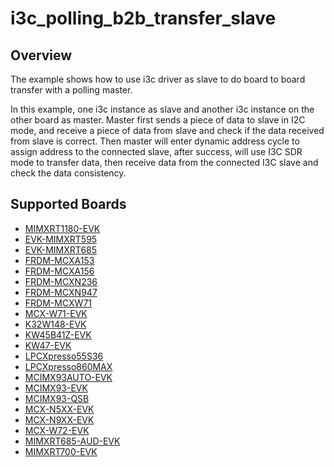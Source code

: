 # i3c_polling_b2b_transfer_slave

## Overview
The example shows how to use i3c driver as slave to do board to board transfer with a polling master.

In this example, one i3c instance as slave and another i3c instance on the other board as master. Master
first sends a piece of data to slave in I2C mode, and receive a piece of data from slave and check if the
data received from slave is correct. Then master will enter dynamic address cycle to assign address to the
connected slave, after success, will use I3C SDR mode to transfer data, then receive data from the connected
I3C slave and check the data consistency.

## Supported Boards
- [MIMXRT1180-EVK](../../../../_boards/evkmimxrt1180/driver_examples/i3c/polling_b2b_transfer/slave/example_board_readme.md)
- [EVK-MIMXRT595](../../../../_boards/evkmimxrt595/driver_examples/i3c/polling_b2b_transfer/slave/example_board_readme.md)
- [EVK-MIMXRT685](../../../../_boards/evkmimxrt685/driver_examples/i3c/polling_b2b_transfer/slave/example_board_readme.md)
- [FRDM-MCXA153](../../../../_boards/frdmmcxa153/driver_examples/i3c/polling_b2b_transfer/slave/example_board_readme.md)
- [FRDM-MCXA156](../../../../_boards/frdmmcxa156/driver_examples/i3c/polling_b2b_transfer/slave/example_board_readme.md)
- [FRDM-MCXN236](../../../../_boards/frdmmcxn236/driver_examples/i3c/polling_b2b_transfer/slave/example_board_readme.md)
- [FRDM-MCXN947](../../../../_boards/frdmmcxn947/driver_examples/i3c/polling_b2b_transfer/slave/example_board_readme.md)
- [FRDM-MCXW71](../../../../_boards/frdmmcxw71/driver_examples/i3c/polling_b2b_transfer/slave/example_board_readme.md)
- [MCX-W71-EVK](../../../../_boards/mcxw71evk/driver_examples/i3c/polling_b2b_transfer/slave/example_board_readme.md)
- [K32W148-EVK](../../../../_boards/k32w148evk/driver_examples/i3c/polling_b2b_transfer/slave/example_board_readme.md)
- [KW45B41Z-EVK](../../../../_boards/kw45b41zevk/driver_examples/i3c/polling_b2b_transfer/slave/example_board_readme.md)
- [KW47-EVK](../../../../_boards/kw47evk/driver_examples/i3c/polling_b2b_transfer/slave/example_board_readme.md)
- [LPCXpresso55S36](../../../../_boards/lpcxpresso55s36/driver_examples/i3c/polling_b2b_transfer/slave/example_board_readme.md)
- [LPCXpresso860MAX](../../../../_boards/lpcxpresso860max/driver_examples/i3c/polling_b2b_transfer/slave/example_board_readme.md)
- [MCIMX93AUTO-EVK](../../../../_boards/mcimx93autoevk/driver_examples/i3c/polling_b2b_transfer/slave/example_board_readme.md)
- [MCIMX93-EVK](../../../../_boards/mcimx93evk/driver_examples/i3c/polling_b2b_transfer/slave/example_board_readme.md)
- [MCIMX93-QSB](../../../../_boards/mcimx93qsb/driver_examples/i3c/polling_b2b_transfer/slave/example_board_readme.md)
- [MCX-N5XX-EVK](../../../../_boards/mcxn5xxevk/driver_examples/i3c/polling_b2b_transfer/slave/example_board_readme.md)
- [MCX-N9XX-EVK](../../../../_boards/mcxn9xxevk/driver_examples/i3c/polling_b2b_transfer/slave/example_board_readme.md)
- [MCX-W72-EVK](../../../../_boards/mcxw72evk/driver_examples/i3c/polling_b2b_transfer/slave/example_board_readme.md)
- [MIMXRT685-AUD-EVK](../../../../_boards/mimxrt685audevk/driver_examples/i3c/polling_b2b_transfer/slave/example_board_readme.md)
- [MIMXRT700-EVK](../../../../_boards/mimxrt700evk/driver_examples/i3c/polling_b2b_transfer/slave/example_board_readme.md)
